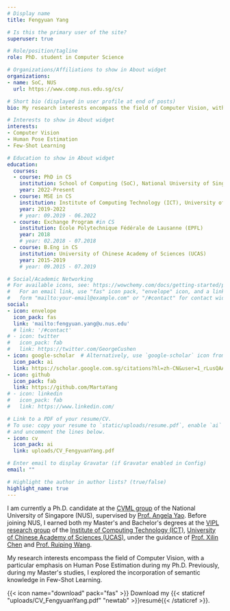 ```yaml
---
# Display name
title: Fengyuan Yang

# Is this the primary user of the site?
superuser: true

# Role/position/tagline
role: PhD. student in Computer Science

# Organizations/Affiliations to show in About widget
organizations:
- name: SoC, NUS
  url: https://www.comp.nus.edu.sg/cs/

# Short bio (displayed in user profile at end of posts)
bio: My research interests encompass the field of Computer Vision, with a particular emphasis on Human Pose Estimation during my Ph.D. Previously, during my Master's studies, I explored the incorporation of semantic knowledge in Few-Shot Learning.

# Interests to show in About widget
interests:
- Computer Vision
- Human Pose Estimation
- Few-Shot Learning

# Education to show in About widget
education:
  courses:
  - course: PhD in CS 
    institution: School of Computing (SoC), National University of Singapore (NUS)
    year: 2022-Present
  - course: MSE in CS 
    institution: Institute of Computing Technology (ICT), University of Chinese Academy of Sciences (UCAS)
    year: 2019-2022
    # year: 09.2019 - 06.2022
  - course: Exchange Program #in CS
    institution: École Polytechnique Fédérale de Lausanne (EPFL)
    year: 2018
    # year: 02.2018 - 07.2018
  - course: B.Eng in CS
    institution: University of Chinese Academy of Sciences (UCAS)
    year: 2015-2019
    # year: 09.2015 - 07.2019

# Social/Academic Networking
# For available icons, see: https://wowchemy.com/docs/getting-started/page-builder/#icons
#   For an email link, use "fas" icon pack, "envelope" icon, and a link in the
#   form "mailto:your-email@example.com" or "/#contact" for contact widget.
social:
- icon: envelope
  icon_pack: fas
  link: 'mailto:fengyuan.yang@u.nus.edu'
  # link: '/#contact'
# - icon: twitter
#   icon_pack: fab
#   link: https://twitter.com/GeorgeCushen
- icon: google-scholar  # Alternatively, use `google-scholar` icon from `ai` icon pack
  icon_pack: ai
  link: https://scholar.google.com.sg/citations?hl=zh-CN&user=1_rLusQAAAAJ
- icon: github
  icon_pack: fab
  link: https://github.com/MartaYang
# - icon: linkedin
#   icon_pack: fab
#   link: https://www.linkedin.com/

# Link to a PDF of your resume/CV.
# To use: copy your resume to `static/uploads/resume.pdf`, enable `ai` icons in `params.toml`, 
# and uncomment the lines below.
- icon: cv
  icon_pack: ai
  link: uploads/CV_FengyuanYang.pdf

# Enter email to display Gravatar (if Gravatar enabled in Config)
email: ""

# Highlight the author in author lists? (true/false)
highlight_name: true
---
```


I am currently a Ph.D. candidate at the [CVML group](https://cvml.comp.nus.edu.sg/) of the National University of Singapore (NUS), supervised by [Prof. Angela Yao](https://www.comp.nus.edu.sg/~ayao/). Before joining NUS, I earned both my Master's and Bachelor's degrees at the [VIPL research group](https://vipl.ict.ac.cn/en/index.php) of the [Institute of Computing Technology (ICT)](http://english.ict.cas.cn/), [University of Chinese Academy of Sciences (UCAS)](https://english.ucas.ac.cn/), under the guidance of [Prof. Xilin Chen](http://people.ucas.ac.cn/~xlchen?language=en) and [Prof. Ruiping Wang](https://vipl.ict.ac.cn/homepage/rpwang/index.htm). 

<!-- I received my Bachelor of Engineering degree in Computer Science and Technology from UCAS in 2019 and completed a student exchange program in Computer Science at [École Polytechnique Fédérale de Lausanne (EPFL)](https://www.epfl.ch/en/) in 2018. -->

My research interests encompass the field of Computer Vision, with a particular emphasis on Human Pose Estimation during my Ph.D. Previously, during my Master's studies, I explored the incorporation of semantic knowledge in Few-Shot Learning.

<!-- I am also interested in Robotics where I have some experience in using [ROS](https://www.ros.org/) and [PyRobot](https://pyrobot.org/). -->

{{< icon name="download" pack="fas" >}} Download my {{< staticref "uploads/CV_FengyuanYang.pdf" "newtab" >}}resumé{{< /staticref >}}.
